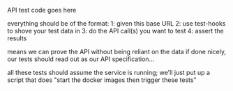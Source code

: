 API test code goes here

everything should be of the format:
1: given this base URL
2: use test-hooks to shove your test data in
3: do the API call(s) you want to test
4: assert the results

means we can prove the API without being reliant on the data
if done nicely, our tests should read out as our API specification...

all these tests should assume the service is running; we'll just put up a script that does "start the docker images then trigger these tests"
